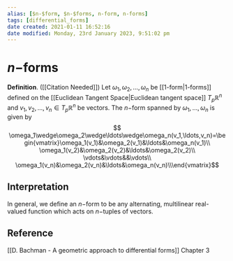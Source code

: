 ```yaml
---
alias: [$n-$form, $n-$forms, n-form, n-forms]
tags: [differential_forms]
date created: 2021-01-11 16:52:16
date modified: Monday, 23rd January 2023, 9:51:02 pm
---
```


# $n-$forms

**Definition**. ([[Citation Needed]]) Let $\omega_1,\omega_2,\ldots,\omega_n$ be [[1-form|1-forms]] defined on the [[Euclidean Tangent Space|Euclidean tangent space]] $T_p\mathbb{R}^n$ and $v_1,v_2,\ldots,v_n\in T_p\mathbb{R}^n$ be vectors. The $n-$form spanned by $\omega_1,\ldots,\omega_n$ is given by
$$ \omega_1\wedge\omega_2\wedge\ldots\wedge\omega_n(v_1,\ldots,v_n)=\begin{vmatrix}\omega_1(v_1)&\omega_2(v_1)&\ldots&\omega_n(v_1)\\
\omega_1(v_2)&\omega_2(v_2)&\ldots&\omega_2(v_2)\\
\vdots&\vdots&&\vdots\\
\omega_1(v_n)&\omega_2(v_n)&\ldots&\omega_n(v_n)\\\end{vmatrix}$$

## Interpretation

 In general, we define an $n-$form to be any alternating, multilinear real-valued function which acts on $n-$tuples of vectors.

## Reference

[[D. Bachman - A geometric approach to differential forms]] Chapter 3

[//begin]: # "Autogenerated link references for markdown compatibility"
[1-form]: 1-form "1-form"
[//end]: # "Autogenerated link references"